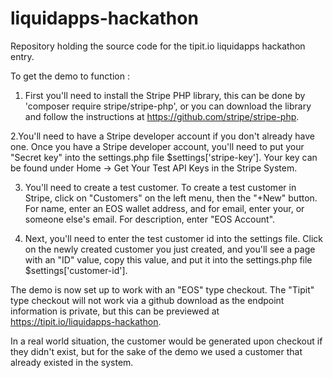 # liquidapps-hackathon
Repository holding the source code for the tipit.io liquidapps hackathon entry.

To get the demo to function :

  1. First you'll need to install the Stripe PHP library, this can be done by 'composer require stripe/stripe-php', or you can download the library and follow the instructions at https://github.com/stripe/stripe-php.
  
  2.You'll need to have a Stripe developer account if you don't already have one. Once you have a Stripe developer account, you'll need to put your "Secret key" into the settings.php file $settings['stripe-key'].  Your key can be found under Home -> Get Your Test API Keys in the Stripe System.
  
  3. You'll need to create a test customer. To create a test customer in Stripe, click on "Customers" on the left menu, then the "+New" button. For name, enter an EOS wallet address, and for email, enter your, or someone else's email. For description, enter "EOS Account".
  
  4. Next, you'll need to enter the test customer id into the settings file. Click on the newly created customer you just created, and you'll see a page with an "ID" value, copy this value, and put it into the settings.php file $settings['customer-id'].
  
The demo is now set up to work with an "EOS" type checkout.  The "Tipit" type checkout will not work via a github download as the endpoint information is private, but this can be previewed at https://tipit.io/liquidapps-hackathon.
  
In a real world situation, the customer would be generated upon checkout if they didn't exist, but for the sake of the demo we used a customer that already existed in the system.
  
